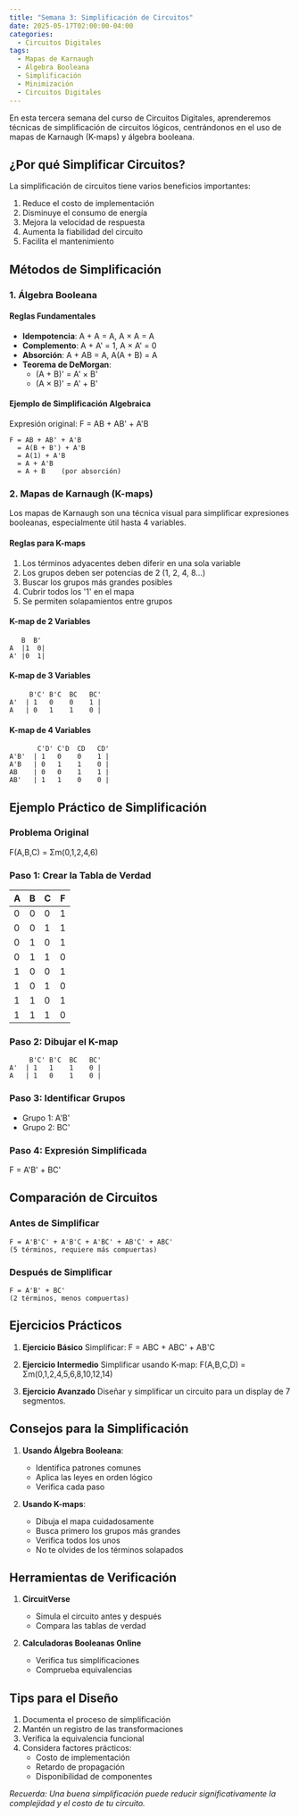 ```yaml
---
title: "Semana 3: Simplificación de Circuitos"
date: 2025-05-17T02:00:00-04:00
categories:
  - Circuitos Digitales
tags:
  - Mapas de Karnaugh
  - Álgebra Booleana
  - Simplificación
  - Minimización
  - Circuitos Digitales
---
```


En esta tercera semana del curso de Circuitos Digitales, aprenderemos técnicas de simplificación de circuitos lógicos, centrándonos en el uso de mapas de Karnaugh (K-maps) y álgebra booleana.

## ¿Por qué Simplificar Circuitos?

La simplificación de circuitos tiene varios beneficios importantes:
1. Reduce el costo de implementación
2. Disminuye el consumo de energía
3. Mejora la velocidad de respuesta
4. Aumenta la fiabilidad del circuito
5. Facilita el mantenimiento

## Métodos de Simplificación

### 1. Álgebra Booleana

#### Reglas Fundamentales
- **Idempotencia**: A + A = A, A × A = A
- **Complemento**: A + A' = 1, A × A' = 0
- **Absorción**: A + AB = A, A(A + B) = A
- **Teorema de DeMorgan**: 
  - (A + B)' = A' × B'
  - (A × B)' = A' + B'

#### Ejemplo de Simplificación Algebraica
Expresión original: F = AB + AB' + A'B
```
F = AB + AB' + A'B
  = A(B + B') + A'B
  = A(1) + A'B
  = A + A'B
  = A + B    (por absorción)
```

### 2. Mapas de Karnaugh (K-maps)

Los mapas de Karnaugh son una técnica visual para simplificar expresiones booleanas, especialmente útil hasta 4 variables.

#### Reglas para K-maps
1. Los términos adyacentes deben diferir en una sola variable
2. Los grupos deben ser potencias de 2 (1, 2, 4, 8...)
3. Buscar los grupos más grandes posibles
4. Cubrir todos los '1' en el mapa
5. Se permiten solapamientos entre grupos

#### K-map de 2 Variables
```
   B  B'
A  |1  0|
A' |0  1|
```

#### K-map de 3 Variables
```
     B'C' B'C  BC   BC'
A'  | 1   0    0    1 |
A   | 0   1    1    0 |
```

#### K-map de 4 Variables
```
       C'D' C'D  CD   CD'
A'B'  | 1   0    0    1 |
A'B   | 0   1    1    0 |
AB    | 0   0    1    1 |
AB'   | 1   1    0    0 |
```

## Ejemplo Práctico de Simplificación

### Problema Original
F(A,B,C) = Σm(0,1,2,4,6)

### Paso 1: Crear la Tabla de Verdad
| A | B | C | F |
|---|---|---|---|
| 0 | 0 | 0 | 1 |
| 0 | 0 | 1 | 1 |
| 0 | 1 | 0 | 1 |
| 0 | 1 | 1 | 0 |
| 1 | 0 | 0 | 1 |
| 1 | 0 | 1 | 0 |
| 1 | 1 | 0 | 1 |
| 1 | 1 | 1 | 0 |

### Paso 2: Dibujar el K-map
```
     B'C' B'C  BC   BC'
A'  | 1   1    1    0 |
A   | 1   0    1    0 |
```

### Paso 3: Identificar Grupos
- Grupo 1: A'B'
- Grupo 2: BC'

### Paso 4: Expresión Simplificada
F = A'B' + BC'

## Comparación de Circuitos

### Antes de Simplificar
```
F = A'B'C' + A'B'C + A'BC' + AB'C' + ABC'
(5 términos, requiere más compuertas)
```

### Después de Simplificar
```
F = A'B' + BC'
(2 términos, menos compuertas)
```

## Ejercicios Prácticos

1. **Ejercicio Básico**
   Simplificar: F = ABC + ABC' + AB'C

2. **Ejercicio Intermedio**
   Simplificar usando K-map:
   F(A,B,C,D) = Σm(0,1,2,4,5,6,8,10,12,14)

3. **Ejercicio Avanzado**
   Diseñar y simplificar un circuito para un display de 7 segmentos.

## Consejos para la Simplificación

1. **Usando Álgebra Booleana**:
   - Identifica patrones comunes
   - Aplica las leyes en orden lógico
   - Verifica cada paso

2. **Usando K-maps**:
   - Dibuja el mapa cuidadosamente
   - Busca primero los grupos más grandes
   - Verifica todos los unos
   - No te olvides de los términos solapados

## Herramientas de Verificación

1. **CircuitVerse**
   - Simula el circuito antes y después
   - Compara las tablas de verdad

2. **Calculadoras Booleanas Online**
   - Verifica tus simplificaciones
   - Comprueba equivalencias

## Tips para el Diseño

1. Documenta el proceso de simplificación
2. Mantén un registro de las transformaciones
3. Verifica la equivalencia funcional
4. Considera factores prácticos:
   - Costo de implementación
   - Retardo de propagación
   - Disponibilidad de componentes

*Recuerda: Una buena simplificación puede reducir significativamente la complejidad y el costo de tu circuito.*
